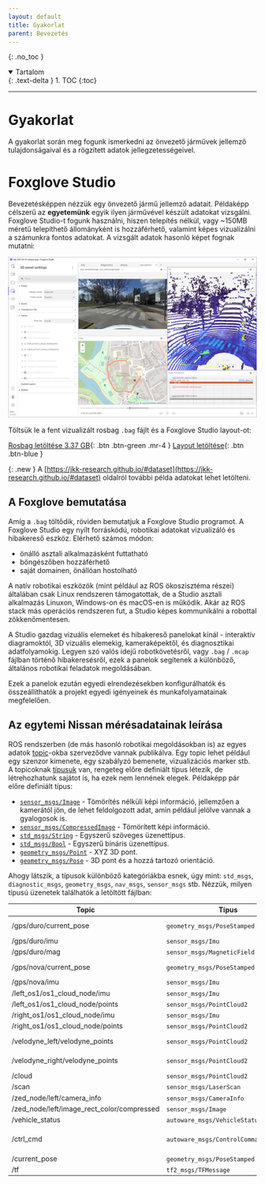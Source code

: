 ```yaml
---
layout: default
title: Gyakorlat
parent: Bevezetés
---
```


{: .no_toc }

<details open markdown="block">
  <summary>
    Tartalom
  </summary>
  {: .text-delta }
1. TOC
{:toc}
</details>

---


# Gyakorlat

A gyakorlat során meg fogunk ismerkedni az önvezető járművek jellemző tulajdonságaival és a rögzített adatok jellegzetességeivel.

# Foxglove Studio

Bevezetésképpen nézzük egy önvezető jármű jellemző adatait. Példaképp célszerű az **egyetemünk** egyik ilyen járművével készült adatokat vizsgálni. Foxglove Studio-t fogunk használni, hiszen telepítés nélkül, vagy ~150MB méretű telepíthető állományként is hozzáférhető, valamint képes vizualizálni a számunkra fontos adatokat. A vizsgált adatok hasonló képet fognak mutatni:

![foxglove01](foxglove01.png)

Töltsük le a fent vizualizált rosbag `.bag` fájlt és a Foxglove Studio layout-ot:

[Rosbag letöltése 3.37 GB](https://laesze-my.sharepoint.com/:u:/g/personal/herno_o365_sze_hu/EYl_ahy5pgBBhNHt5ZkiBikBoy_j_x95E96rDtTsxueB_A?download=1){: .btn .btn-green .mr-4 } 
[Layout letöltése](https://jkk-research.github.io/data/leaf01foxglove.json){: .btn .btn-blue }

{: .new }
A [https://jkk-research.github.io/#dataset](https://jkk-research.github.io/#dataset) oldalról további példa adatokat lehet letölteni.

## A Foxglove bemutatása

Amíg a `.bag` töltődik, röviden bemutatjuk a Foxglove Studio programot. A Foxglove Studio egy nyílt forráskódú, robotikai adatokat vizualizáló és hibakereső eszköz. Elérhető számos módon:
- önálló asztali alkalmazásként futtatható
- böngészőben hozzáférhető
- saját domainen, önállóan hostolható

A natív robotikai eszközök (mint például az ROS ökoszisztéma részei) általában csak Linux rendszeren támogatottak, de a Studio asztali alkalmazás Linuxon, Windows-on és macOS-en is működik. Akár az ROS stack más operációs rendszeren fut, a Studio képes kommunikálni a robottal zökkenőmentesen.

A Studio gazdag vizuális elemeket és hibakereső panelokat kínál - interaktív diagramoktól, 3D vizuális elemekig, kameraképektől, és diagnosztikai adatfolyamokig. Legyen szó valós idejű robotkövetésről, vagy `.bag` / `.mcap` fájlban történő hibakeresésről, ezek a panelok segítenek a különböző, általános robotikai feladatok megoldásában.

Ezek a panelok ezután egyedi elrendezésekben konfigurálhatók és összeállíthatók a projekt egyedi igényeinek és munkafolyamatainak megfelelően.

## Az egytemi Nissan mérésadatainak leírása

ROS rendszerben (de más hasonló robotikai megoldásokban is) az egyes adatok [topic](http://wiki.ros.org/Topics)-okba szerveződve vannak publikálva. Egy topic lehet például egy szenzor kimenete, egy szabályzó bemenete, vizualizációs marker stb. A topicoknak [típusuk](http://wiki.ros.org/Messages) van, rengeteg előre definiált típus létezik, de létrehozhatunk sajátot is, ha ezek nem lennének elegek. Példaképp pár előre definiált típus:
-  [`sensor_msgs/Image`](http://docs.ros.org/en/noetic/api/sensor_msgs/html/msg/Image.html) - Tömörítés nélküli képi információ, jellemzően a kamerától jön, de lehet feldolgozott adat, amin például jelölve vannak a gyalogosok is.
-  [`sensor_msgs/CompressedImage`](http://docs.ros.org/en/noetic/api/sensor_msgs/html/msg/CompressedImage.html) - Tömörített képi információ.
-  [`std_msgs/String`](http://docs.ros.org/en/noetic/api/std_msgs/html/msg/String.html) - Egyszerű szöveges üzenettípus.
-  [`std_msgs/Bool`](http://docs.ros.org/en/noetic/api/std_msgs/html/msg/Bool.html) - Egyszerű bináris üzenettípus.
-  [`geometry_msgs/Point`](http://docs.ros.org/en/noetic/api/geometry_msgs/html/msg/Point.html) - XYZ 3D pont.
- [`geometry_msgs/Pose`](http://docs.ros.org/en/noetic/api/geometry_msgs/html/msg/Pose.html) - 3D pont és a hozzá tartozó orientáció.

Ahogy látszik, a típusok különböző kategóriákba esnek, úgy mint: `std_msgs`,  `diagnostic_msgs`, `geometry_msgs`, `nav_msgs`, `sensor_msgs` stb. Nézzük, milyen típusú üzenetek találhatók a letöltött fájlban:

| Topic | Típus | Hz | Szenzor |
| --- | --- | --- | --- |
/gps/duro/current_pose | `geometry_msgs/PoseStamped` | 10 | Duro GPS (UTM)
/gps/duro/imu | `sensor_msgs/Imu` | 200 | Duro GPS
/gps/duro/mag | `sensor_msgs/MagneticField` | 25 | Duro GPS
/gps/nova/current_pose | `geometry_msgs/PoseStamped` | 20 | Novatel GPS (UTM)
/gps/nova/imu | `sensor_msgs/Imu` | 200 | Novatel GPS
/left_os1/os1_cloud_node/imu | `sensor_msgs/Imu` | 100 | Ouster LIDAR
/left_os1/os1_cloud_node/points | `sensor_msgs/PointCloud2` | 20 | Ouster LIDAR
/right_os1/os1_cloud_node/imu | `sensor_msgs/Imu` | 100 | Ouster LIDAR
/right_os1/os1_cloud_node/points | `sensor_msgs/PointCloud2` | 20 | Ouster LIDAR
/velodyne_left/velodyne_points | `sensor_msgs/PointCloud2` | 20 | Velodyne LIDAR
/velodyne_right/velodyne_points | `sensor_msgs/PointCloud2` | 20 | Velodyne LIDAR
/cloud | `sensor_msgs/PointCloud2` | 25 | SICK LIDAR
/scan | `sensor_msgs/LaserScan` | 25 | SICK LIDAR
/zed_node/left/camera_info | `sensor_msgs/CameraInfo` | 30 | ZED kamera
/zed_node/left/image_rect_color/compressed | `sensor_msgs/Image` | 20 | ZED kamera
/vehicle_status | `autoware_msgs/VehicleStatus` | 100 | CAN adatok
/ctrl_cmd | `autoware_msgs/ControlCommandStamped` | 20 | Referencia sebesség és kormyánszög
/current_pose | `geometry_msgs/PoseStamped` | 20 | Aktuális GPS
/tf | `tf2_msgs/TFMessage` | 500+ | Transform